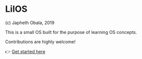 # LilOS

(c) Japheth Obala, 2019

This is a small OS built for the purpose of learning OS concepts.

Contributions are highly welcome!

👉 [Get started here](./docs/00_getting_started.md)
